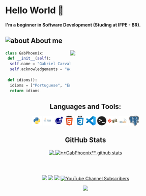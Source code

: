 # Hello World 👋

#### I'm a beginner in Software Development (Studing at IFPE - BR).

## <img width="45" alt="about" src="https://raw.github.com/elizarov/elizarov/master/about.png"> About me

<img align="right" width="300" src="https://i2.wp.com/allhtaccess.info/wp-content/uploads/2018/03/programming.gif?fit=1281%2C716&ssl=1" />

~~~python
class GabPhoenix:
 def __init__(self):
  self.name = "Gabriel Carvalho"
  self.acknowledgements = "Web and Software Development"

 def idioms():
  idioms = ["Portuguese", "English", "Spanish", "French"]
  return idioms
~~~ 

<div align="center">
<h2><b>Languages and Tools:</b></h2>

<code><img height="30" src="https://raw.githubusercontent.com/github/explore/80688e429a7d4ef2fca1e82350fe8e3517d3494d/topics/python/python.png"></code>
<code><img height="30" src="https://raw.githubusercontent.com/github/explore/80688e429a7d4ef2fca1e82350fe8e3517d3494d/topics/java/java.png"></code>
<code><img height="30" src="https://raw.githubusercontent.com/github/explore/80688e429a7d4ef2fca1e82350fe8e3517d3494d/topics/lua/lua.png"></code>
<code><img height="30" src="https://raw.githubusercontent.com/github/explore/80688e429a7d4ef2fca1e82350fe8e3517d3494d/topics/html/html.png"></code>
<code><img height="30" src="https://raw.githubusercontent.com/github/explore/80688e429a7d4ef2fca1e82350fe8e3517d3494d/topics/css/css.png"></code>
<code><img height="30" src="https://raw.githubusercontent.com/github/explore/80688e429a7d4ef2fca1e82350fe8e3517d3494d/topics/visual-studio-code/visual-studio-code.png"></code>
<code><img height="30" src="https://raw.githubusercontent.com/github/explore/80688e429a7d4ef2fca1e82350fe8e3517d3494d/topics/terminal/terminal.png"></code>
<code><img height="30" src="https://raw.githubusercontent.com/github/explore/80688e429a7d4ef2fca1e82350fe8e3517d3494d/topics/git/git.png"></code>
<code><img height="30" src="https://raw.githubusercontent.com/github/explore/80688e429a7d4ef2fca1e82350fe8e3517d3494d/topics/mysql/mysql.png"></code>
<code><img height="30" src="https://raw.githubusercontent.com/github/explore/80688e429a7d4ef2fca1e82350fe8e3517d3494d/topics/postgresql/postgresql.png"></code>
</div>


<div align="center">
 <h2><b>GitHub Stats</b></h2>

<a href="https://github.com/GabPhoenix">
  <img width=300px align="center" src="https://github-readme-stats.vercel.app/api/top-langs/?username=GabPhoenix&theme=dracula&hide_langs_below=1" />
</a>

<a href="https://github.com/GabPhoenix/">
 <img width=550px align="center" src="https://github-readme-stats.vercel.app/api?username=GabPhoenix&show_icons=true&theme=dracula&line_height=27" alt="**GabPhoenix** github stats"/>
</a>
</div>

<br><br>
<div align="center">
<p align="center">
  <a href="contatotrabalhogab@gmail.com" alt="Gmail">
  <img src="https://img.shields.io/badge/-Gmail-FF0000?style=flat-square&labelColor=FF0000&logo=gmail&logoColor=white&link=contatotrabalhogab@gmail.com" /></a>

  <a href="https://www.linkedin.com/in/gabriel-carvalho-98125620a/" alt="Linkedin">
  <img src="https://img.shields.io/badge/-Linkedin-0e76a8?style=flat-square&logo=Linkedin&logoColor=white&link=https://www.linkedin.com/in/gabriel-carvalho-98125620a/" /></a>

  <a href="https://www.instagram.com/iamgabc/" alt="Instagram">
  <img src="https://img.shields.io/badge/-Instagram-DF0174?style=flat-square&labelColor=DF0174&logo=instagram&logoColor=white&link=https://www.instagram.com/iamgabc/"/></a>
 
  <a href="https://www.youtube.com/channel/UC3PgfwQY6rSfiGTdAFkNLXQ" alt="YouTube"> 
  <img alt="YouTube Channel Subscribers" src="https://img.shields.io/youtube/channel/subscribers/UC3PgfwQY6rSfiGTdAFkNLXQ?logo=Youtube&style=flat-square">
</p>  

![](https://komarev.com/ghpvc/?username=GabPhoenix&color=00ffb3)
</div>
<!-- Template by VanessaSwerts -->
